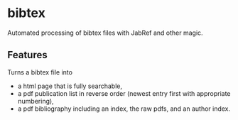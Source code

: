 # bibtex

Automated processing of bibtex files with JabRef and other magic.


## Features

Turns a bibtex file into
- a html page that is fully searchable,
- a pdf publication list in reverse order (newest entry first with appropriate numbering),
- a pdf bibliography including an index, the raw pdfs, and an author index.
